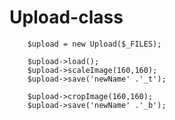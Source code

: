 Upload-class
============

		$upload = new Upload($_FILES);

		$upload->load();
		$upload->scaleImage(160,160);
		$upload->save('newName' .'_t');

		$upload->cropImage(160,160);
		$upload->save('newName' .'_b');
